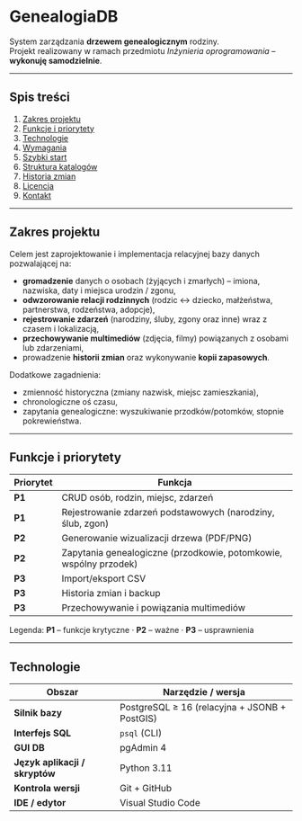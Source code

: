 # GenealogiaDB <!-- tytuł repozytorium -->

System zarządzania **drzewem genealogicznym** rodziny.  
Projekt realizowany w ramach przedmiotu *Inżynieria oprogramowania* – **wykonuję samodzielnie**.

---

## Spis treści
1. [Zakres projektu](#zakres-projektu)  
2. [Funkcje i priorytety](#funkcje-i-priorytety)  
3. [Technologie](#technologie)  
4. [Wymagania](#wymagania)  
5. [Szybki start](#szybki-start)  
6. [Struktura katalogów](#struktura-katalogów)  
7. [Historia zmian](#historia-zmian)  
8. [Licencja](#licencja)  
9. [Kontakt](#kontakt)

---

## Zakres projektu

Celem jest zaprojektowanie i implementacja relacyjnej bazy danych pozwalającej na:

* **gromadzenie** danych o osobach (żyjących i zmarłych) – imiona, nazwiska, daty i miejsca urodzin / zgonu,  
* **odwzorowanie relacji rodzinnych** (rodzic ↔ dziecko, małżeństwa, partnerstwa, rodzeństwa, adopcje),  
* **rejestrowanie zdarzeń** (narodziny, śluby, zgony oraz inne) wraz z czasem i lokalizacją,  
* **przechowywanie multimediów** (zdjęcia, filmy) powiązanych z osobami lub zdarzeniami,  
* prowadzenie **historii zmian** oraz wykonywanie **kopii zapasowych**.

Dodatkowe zagadnienia:

* zmienność historyczna (zmiany nazwisk, miejsc zamieszkania),  
* chronologiczne oś czasu,  
* zapytania genealogiczne: wyszukiwanie przodków/potomków, stopnie pokrewieństwa.

---

## Funkcje i priorytety

| Priorytet | Funkcja |
|-----------|----------------------------------------------------------------------------------------------------------------------------------------|
| **P1**    | CRUD osób, rodzin, miejsc, zdarzeń |
| **P1**    | Rejestrowanie zdarzeń podstawowych (narodziny, ślub, zgon) |
| **P2**    | Generowanie wizualizacji drzewa (PDF/PNG) |
| **P2**    | Zapytania genealogiczne (przodkowie, potomkowie, wspólny przodek) |
| **P3**    | Import/eksport CSV |
| **P3**    | Historia zmian i backup |
| **P3**    | Przechowywanie i powiązania multimediów |

Legenda: **P1** – funkcje krytyczne · **P2** – ważne · **P3** – usprawnienia  

---

## Technologie

| Obszar | Narzędzie / wersja |
|--------|-------------------|
| **Silnik bazy** | PostgreSQL ≥ 16 (relacyjna + JSONB + PostGIS) |
| **Interfejs SQL** | `psql` (CLI) |
| **GUI DB** | pgAdmin 4 |
| **Język aplikacji / skryptów** | Python 3.11 |
| **Kontrola wersji** | Git + GitHub |
| **IDE / edytor** | Visual Studio Code |


